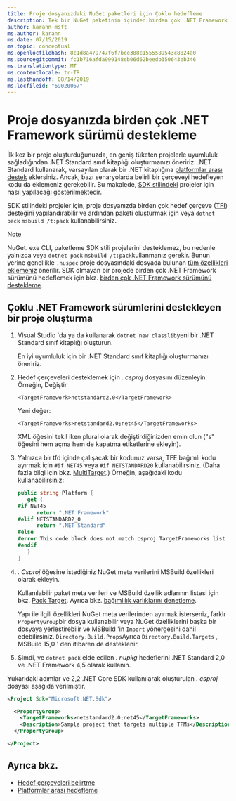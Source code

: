 ```yaml
---
title: Proje dosyanızdaki NuGet paketleri için Çoklu hedefleme
description: Tek bir NuGet paketinin içinden birden çok .NET Framework sürümünü hedeflemek için çeşitli yöntemlerin açıklaması.
author: karann-msft
ms.author: karann
ms.date: 07/15/2019
ms.topic: conceptual
ms.openlocfilehash: 8c1d8a479747f6f7bce388c1555589543c8824a0
ms.sourcegitcommit: fc1b716afda999148eb06d62beedb350643eb346
ms.translationtype: MT
ms.contentlocale: tr-TR
ms.lasthandoff: 08/14/2019
ms.locfileid: "69020067"
---
```

# <a name="support-multiple-net-framework-versions-in-your-project-file"></a>Proje dosyanızda birden çok .NET Framework sürümü destekleme

İlk kez bir proje oluşturduğunuzda, en geniş tüketen projelerle uyumluluk sağladığından .NET Standard sınıf kitaplığı oluşturmanızı öneririz. .NET Standard kullanarak, varsayılan olarak bir .NET kitaplığına [platformlar arası destek](/dotnet/standard/library-guidance/cross-platform-targeting) eklersiniz. Ancak, bazı senaryolarda belirli bir çerçeveyi hedefleyen kodu da eklemeniz gerekebilir. Bu makalede, [SDK stilindeki](../resources/check-project-format.md) projeler için nasıl yapılacağı gösterilmektedir.

SDK stilindeki projeler için, proje dosyanızda birden çok hedef çerçeve ([TFI](/dotnet/standard/frameworks)) desteğini yapılandırabilir ve ardından paketi oluşturmak için veya `dotnet pack` `msbuild /t:pack` kullanabilirsiniz.

> [!NOTE]
> NuGet. exe CLI, paketleme SDK stili projelerini desteklemez, bu nedenle yalnızca veya `dotnet pack` `msbuild /t:pack`kullanmanız gerekir. Bunun yerine genellikle `.nuspec` proje dosyasındaki dosyada bulunan [tüm özellikleri eklemeniz](../reference/msbuild-targets.md#pack-target) önerilir. SDK olmayan bir projede birden çok .NET Framework sürümünü hedeflemek için bkz. [birden çok .NET Framework sürümünü destekleme](supporting-multiple-target-frameworks.md).

## <a name="create-a-project-that-supports-multiple-net-framework-versions"></a>Çoklu .NET Framework sürümlerini destekleyen bir proje oluşturma

1. Visual Studio 'da ya da kullanarak `dotnet new classlib`yeni bir .NET Standard sınıf kitaplığı oluşturun.

   En iyi uyumluluk için bir .NET Standard sınıf kitaplığı oluşturmanızı öneririz.

2. Hedef çerçeveleri desteklemek için *. csproj* dosyasını düzenleyin. Örneğin, Değiştir
   
   `<TargetFramework>netstandard2.0</TargetFramework>`
   
   Yeni değer:
   
   `<TargetFrameworks>netstandard2.0;net45</TargetFrameworks>`

   XML öğesini tekil iken plural olarak değiştirdiğinizden emin olun ("s" öğesini hem açma hem de kapatma etiketlerine ekleyin).

3. Yalnızca bir tfd içinde çalışacak bir kodunuz varsa, TFE bağımlı kodu ayırmak için `#if NET45` veya `#if NETSTANDARD20` kullanabilirsiniz. (Daha fazla bilgi için bkz. [MultiTarget](/dotnet/core/tutorials/libraries#how-to-multitarget).) Örneğin, aşağıdaki kodu kullanabilirsiniz:

   ```csharp
   public string Platform {
      get {
   #if NET45
         return ".NET Framework"
   #elif NETSTANDARD2_0
         return ".NET Standard"
   #else
   #error This code block does not match csproj TargetFrameworks list
   #endif
      }
   }
   ```

4. *. Csproj* öğesine istediğiniz NuGet meta verilerini MSBuild özellikleri olarak ekleyin.

   Kullanılabilir paket meta verileri ve MSBuild özellik adlarının listesi için bkz. [Pack Target](../reference/msbuild-targets.md#pack-target). Ayrıca bkz. [bağımlılık varlıklarını denetleme](../consume-packages/package-references-in-project-files.md#controlling-dependency-assets).

   Yapı ile ilgili özellikleri NuGet meta verilerinden ayırmak isterseniz, farklı `PropertyGroup`bir dosya kullanabilir veya NuGet özelliklerini başka bir dosyaya yerleştirebilir ve MSBuild 'in `Import` yönergesini dahil edebilirsiniz. `Directory.Build.Props`Ayrıca `Directory.Build.Targets` , MSBuild 15,0 ' den itibaren de desteklenir.

5. Şimdi, ve `dotnet pack` elde edilen *. nupkg* hedeflerini .NET Standard 2,0 ve .NET Framework 4,5 olarak kullanın.

Yukarıdaki adımlar ve 2,2 .NET Core SDK kullanılarak oluşturulan *. csproj* dosyası aşağıda verilmiştir.

```xml
<Project Sdk="Microsoft.NET.Sdk">

  <PropertyGroup>
    <TargetFrameworks>netstandard2.0;net45</TargetFrameworks>
    <Description>Sample project that targets multiple TFMs</Description>
  </PropertyGroup>

</Project>
```

## <a name="see-also"></a>Ayrıca bkz.

* [Hedef çerçeveleri belirtme](/dotnet/standard/frameworks#how-to-specify-target-frameworks)
* [Platformlar arası hedefleme](/dotnet/standard/library-guidance/cross-platform-targeting)
